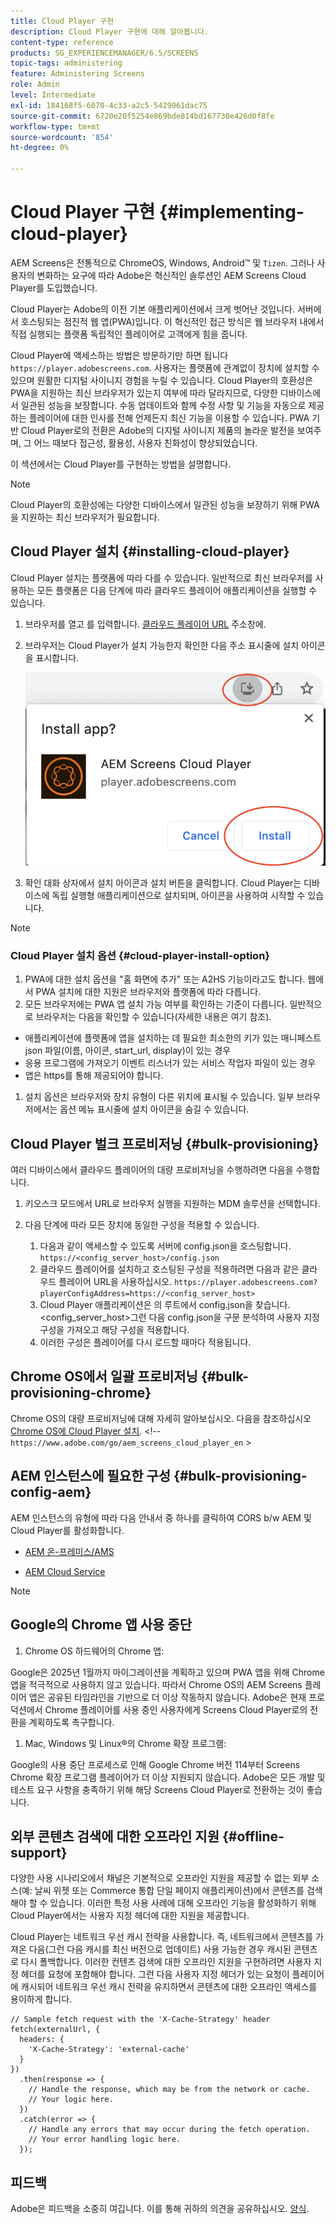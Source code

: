 ```yaml
---
title: Cloud Player 구현
description: Cloud Player 구현에 대해 알아봅니다.
content-type: reference
products: SG_EXPERIENCEMANAGER/6.5/SCREENS
topic-tags: administering
feature: Administering Screens
role: Admin
level: Intermediate
exl-id: 184168f5-6070-4c33-a2c5-5429061dac75
source-git-commit: 6720e20f5254e869bde814bd167730e426d0f8fe
workflow-type: tm+mt
source-wordcount: '854'
ht-degree: 0%

---
```


# Cloud Player 구현 {#implementing-cloud-player}

AEM Screens은 전통적으로 ChromeOS, Windows, Android™ 및 `Tizen`. 그러나 사용자의 변화하는 요구에 따라 Adobe은 혁신적인 솔루션인 AEM Screens Cloud Player를 도입했습니다.

Cloud Player는 Adobe의 이전 기본 애플리케이션에서 크게 벗어난 것입니다. 서버에서 호스팅되는 점진적 웹 앱(PWA)입니다. 이 혁신적인 접근 방식은 웹 브라우저 내에서 직접 실행되는 플랫폼 독립적인 플레이어로 고객에게 힘을 줍니다.

Cloud Player에 액세스하는 방법은 방문하기만 하면 됩니다 `https://player.adobescreens.com`. 사용자는 플랫폼에 관계없이 장치에 설치할 수 있으며 원활한 디지털 사이니지 경험을 누릴 수 있습니다. Cloud Player의 호환성은 PWA을 지원하는 최신 브라우저가 있는지 여부에 따라 달라지므로, 다양한 디바이스에서 일관된 성능을 보장합니다. 수동 업데이트와 함께 수정 사항 및 기능을 자동으로 제공하는 플레이어에 대한 인사를 전해 언제든지 최신 기능을 이용할 수 있습니다. PWA 기반 Cloud Player로의 전환은 Adobe의 디지털 사이니지 제품의 놀라운 발전을 보여주며, 그 어느 때보다 접근성, 활용성, 사용자 친화성이 향상되었습니다.

이 섹션에서는 Cloud Player를 구현하는 방법을 설명합니다.

>[!NOTE]
>
>Cloud Player의 호환성에는 다양한 디바이스에서 일관된 성능을 보장하기 위해 PWA을 지원하는 최신 브라우저가 필요합니다.

## Cloud Player 설치 {#installing-cloud-player}

Cloud Player 설치는 플랫폼에 따라 다를 수 있습니다. 일반적으로 최신 브라우저를 사용하는 모든 플랫폼은 다음 단계에 따라 클라우드 플레이어 애플리케이션을 실행할 수 있습니다.

1. 브라우저를 열고 를 입력합니다. [클라우드 플레이어 URL](https://player.adobescreens.com/content/dam/universal-player/firmware.html) 주소창에.
1. 브라우저는 Cloud Player가 설치 가능한지 확인한 다음 주소 표시줄에 설치 아이콘을 표시합니다.

   ![이미지](/help/user-guide/assets/cloud-player-install.png)

1. 확인 대화 상자에서 설치 아이콘과 설치 버튼을 클릭합니다. Cloud Player는 디바이스에 독립 실행형 애플리케이션으로 설치되며, 아이콘을 사용하여 시작할 수 있습니다.

>[!NOTE]
>
>### Cloud Player 설치 옵션 {#cloud-player-install-option}
>
1. PWA에 대한 설치 옵션을 &quot;홈 화면에 추가&quot; 또는 A2HS 기능이라고도 합니다. 웹에서 PWA 설치에 대한 지원은 브라우저와 플랫폼에 따라 다릅니다.
1. 모든 브라우저에는 PWA 앱 설치 가능 여부를 확인하는 기준이 다릅니다. 일반적으로 브라우저는 다음을 확인할 수 있습니다(자세한 내용은 여기 참조).
>
* 애플리케이션에 플랫폼에 앱을 설치하는 데 필요한 최소한의 키가 있는 매니페스트 json 파일(이름, 아이콘, start_url, display)이 있는 경우
* 응용 프로그램에 가져오기 이벤트 리스너가 있는 서비스 작업자 파일이 있는 경우
* 앱은 https를 통해 제공되어야 합니다.
>
1. 설치 옵션은 브라우저와 장치 유형이 다른 위치에 표시될 수 있습니다. 일부 브라우저에서는 옵션 메뉴 표시줄에 설치 아이콘을 숨길 수 있습니다.

## Cloud Player 벌크 프로비저닝 {#bulk-provisioning}

여러 디바이스에서 클라우드 플레이어의 대량 프로비저닝을 수행하려면 다음을 수행합니다.

1. 키오스크 모드에서 URL로 브라우저 실행을 지원하는 MDM 솔루션을 선택합니다.
1. 다음 단계에 따라 모든 장치에 동일한 구성을 적용할 수 있습니다.

   1. 다음과 같이 액세스할 수 있도록 서버에 config.json을 호스팅합니다. `https://<config_server_host>/config.json`
   1. 클라우드 플레이어를 설치하고 호스팅된 구성을 적용하려면 다음과 같은 클라우드 플레이어 URL을 사용하십시오. `https://player.adobescreens.com?playerConfigAddress=https://<config_server_host>`
   1. Cloud Player 애플리케이션은 의 루트에서 config.json을 찾습니다. &lt;config_server_host>그런 다음 config.json을 구문 분석하여 사용자 지정 구성을 가져오고 해당 구성을 적용합니다.
   1. 이러한 구성은 플레이어를 다시 로드할 때마다 적용됩니다.

## Chrome OS에서 일괄 프로비저닝 {#bulk-provisioning-chrome}

Chrome OS의 대량 프로비저닝에 대해 자세히 알아보십시오. 다음을 참조하십시오 [Chrome OS에 Cloud Player 설치](https://main--screens-franklin-documentation--hlxscreens.hlx.live/updates/cloud-player/guides/chromeos-install-cloud-player). &lt;!-- `https://www.adobe.com/go/aem_screens_cloud_player_en` >

## AEM 인스턴스에 필요한 구성 {#bulk-provisioning-config-aem}

AEM 인스턴스의 유형에 따라 다음 안내서 중 하나를 클릭하여 CORS b/w AEM 및 Cloud Player를 활성화합니다.

* [AEM 온-프레미스/AMS](https://main--screens-franklin-documentation--hlxscreens.hlx.live/updates/cloud-player/guides/cors-settings-aem-onpremandams) <!-- `https://www.adobe.com/go/aem_screens_cors_ams_en` -->

* [AEM Cloud Service](https://main--screens-franklin-documentation--hlxscreens.hlx.live/updates/cloud-player/guides/cors-settings-aem-cs) <!-- `https://www.adobe.com/go/aem_screens_cors_aemaacs_en` -->


>[!NOTE]
>
## Google의 Chrome 앱 사용 중단
>
1. Chrome OS 하드웨어의 Chrome 앱:
>
Google은 2025년 1월까지 마이그레이션을 계획하고 있으며 PWA 앱을 위해 Chrome 앱을 적극적으로 사용하지 않고 있습니다. 따라서 Chrome OS의 AEM Screens 플레이어 앱은 공유된 타임라인을 기반으로 더 이상 작동하지 않습니다. Adobe은 현재 프로덕션에서 Chrome 플레이어를 사용 중인 사용자에게 Screens Cloud Player로의 전환을 계획하도록 촉구합니다.
>
1. Mac, Windows 및 Linux®의 Chrome 확장 프로그램:
>
Google의 사용 중단 프로세스로 인해 Google Chrome 버전 114부터 Screens Chrome 확장 프로그램 플레이어가 더 이상 지원되지 않습니다. Adobe은 모든 개발 및 테스트 요구 사항을 충족하기 위해 해당 Screens Cloud Player로 전환하는 것이 좋습니다.

## 외부 콘텐츠 검색에 대한 오프라인 지원 {#offline-support}

다양한 사용 시나리오에서 채널은 기본적으로 오프라인 지원을 제공할 수 없는 외부 소스(예: 날씨 위젯 또는 Commerce 통합 단일 페이지 애플리케이션)에서 콘텐츠를 검색해야 할 수 있습니다. 이러한 특정 사용 사례에 대해 오프라인 기능을 활성화하기 위해 Cloud Player에서는 사용자 지정 헤더에 대한 지원을 제공합니다.

Cloud Player는 네트워크 우선 캐시 전략을 사용합니다. 즉, 네트워크에서 콘텐츠를 가져온 다음(그런 다음 캐시를 최신 버전으로 업데이트) 사용 가능한 경우 캐시된 콘텐츠로 다시 폴백합니다. 이러한 컨텐츠 검색에 대한 오프라인 지원을 구현하려면 사용자 지정 헤더를 요청에 포함해야 합니다. 그런 다음 사용자 지정 헤더가 있는 요청이 플레이어에 캐시되어 네트워크 우선 캐시 전략을 유지하면서 콘텐츠에 대한 오프라인 액세스를 용이하게 합니다.

```
// Sample fetch request with the 'X-Cache-Strategy' header
fetch(externalUrl, {
  headers: {
    'X-Cache-Strategy': 'external-cache'
  }
})
  .then(response => {
    // Handle the response, which may be from the network or cache.
    // Your logic here.
  })
  .catch(error => {
    // Handle any errors that may occur during the fetch operation.
    // Your error handling logic here.
  }); 
```

## 피드백

Adobe은 피드백을 소중히 여깁니다. 이를 통해 귀하의 의견을 공유하십시오. [양식](https://forms.office.com/pages/responsepage.aspx?id=Wht7-jR7h0OUrtLBeN7O4TFE0b_GjstOj6I1uGs9vLpURVdWWklQQTZZRTFVNEhRVlBWWldMWlJXOC4u).
